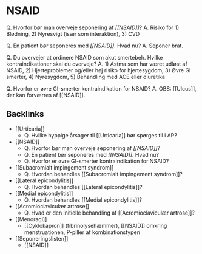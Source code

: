 # NSAID
Q. Hvorfor bør man overveje seponering af *[[NSAID]]*? 
A. Risiko for 1) Blødning, 2) Nyresvigt (især som interaktion), 3) CVD

Q. En patient bør seponeres med *[[NSAID]]*. Hvad nu? 
A. Seponer brat.

Q. Du overvejer at ordinere NSAID som akut smertebeh. Hvilke kontraindikationer skal du overveje?
A. 1) Astma som har været udløst af NSAID, 2) Hjerteproblemer og/eller høj risiko for hjertesygdom, 3) Øvre GI smerter, 4) Nyresygdom, 5) Behandling med ACE eller diuretika

Q. Hvorfor er øvre GI-smerter kontraindikation for NSAID? 
A. OBS: [[Ulcus]], der kan forværres af [[NSAID]].

## Backlinks
* [[Urticaria]]
	* Q. Hvilke hyppige årsager til [[Urticaria]] bør spørges til i AP?
* [[NSAID]]
	* Q. Hvorfor bør man overveje seponering af *[[NSAID]]*? 
	* Q. En patient bør seponeres med *[[NSAID]]*. Hvad nu? 
	* Q. Hvorfor er øvre GI-smerter kontraindikation for NSAID? 
* [[Subacromialt impingement syndrom]]
	* Q. Hvordan behandles [[Subacromialt impingement syndrom]]? 
* [[Lateral epicondylitis]]
	* Q. Hvordan behandles [[Lateral epicondylitis]]?
* [[Medial epicondylitis]]
	* Q. Hvordan behandles [[Medial epicondylitis]]?
* [[Acromioclaviculær artrose]]
	* Q. Hvad er den initielle behandling af [[Acromioclaviculær artrose]]?
* [[Menoragi]]
	* [[Cyklokapron]] (fibrinolysehæmmer),  [[NSAID]] omkring menstruationen, P-piller af kombinationstypen
* [[Seponeringslisten]]
	* [[NSAID]]

<!-- #anki/tag/med #anki/deck/Medicine -->

<!-- {BearID:B2E92BA8-1F57-4353-8A04-58FC814730B8-9125-00000BF85B8D691E} -->
